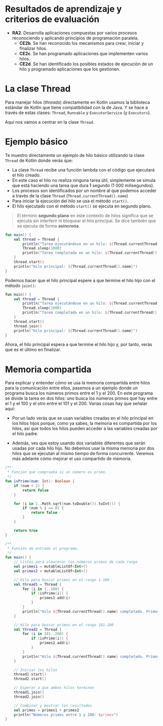 # Resultados de aprendizaje y criterios de evaluación

- **RA2**. Desarrolla aplicaciones compuestas por varios procesos reconociendo y aplicando principios de programación paralela.
  - **CE2b**. Se han reconocido los mecanismos para crear, iniciar y finalizar hilos.
  - **CE2c**. Se han programado aplicaciones que implementen varios hilos.
  - **CE2d**. Se han identificado los posibles estados de ejecución de un hilo y programado aplicaciones que los gestionen.

# La clase Thread

Para manejar hilos (*threads*) directamente en Kotlin usamos la biblioteca estándar de Kotlin que tiene compatibilidad con la de Java. Y se hace a través de estas clases: `Thread`, `Runnable` y `ExecutorService` (y `Executors`).

Aquí nos vamos a centrar en la clase `Thread`.

# Ejemplo básico

Te muestro directamente un ejemplo de hilo básico utilizando la clase `Thread` de Kotlin donde verás que:

- La clase `Thread` recibe una función lambda con el código que ejecutará el hilo creado.
- En este caso el hilo no realiza ninguna tarea útil, simplemente se simula que está haciendo una tarea que dura 1 segundo (1 000 milisegundos).
- Los procesos son identificados por un nombre al que podemos acceder a través de la clase `Thread` (`Thread.currentThread().name`)
- Para iniciar la ejecución del hilo se usa el método `start()`.
- El hilo ejecutado con el método `start()` se ejecuta en segundo plano.

> El término **segundo plano** en este contexto de hilos significa que se ejecuta sin interferir ni bloquear el hilo principal. Se dice también que se ejecuta de forma **asíncrona**.

```kotlin
fun main() {
    val thread = Thread {
        println("Tarea ejecutándose en un hilo: ${Thread.currentThread().name}")
        Thread.sleep(1000)
        println("Tarea completada en un hilo: ${Thread.currentThread().name}")
    }
    thread.start()
    println("Hilo principal: ${Thread.currentThread().name}")
}
```

Podemos hacer que el hilo principal espere a que termine el hilo hijo con el método `join()`:

```kotlin
fun main() {
    val thread = Thread {
        println("Tarea ejecutándose en un hilo: ${Thread.currentThread().name}")
        Thread.sleep(1000)
        println("Tarea completada en un hilo: ${Thread.currentThread().name}")
    }
    thread.start()
    thread.join()
    println("Hilo principal: ${Thread.currentThread().name}")
}
```

Ahora, el hilo principal espera a que termine el hilo hijo y, por tanto, verás que es el último en finalizar.

# Memoria compartida

Para explicar y entender cómo se usa la memoria compartida entre hilos para la comunicación entre ellos, pasemos a un ejemplo donde un programa busca los números primos entre el 1 y el 200. En este programa se divide la tarea en dos hilos: uno busca los números primos que hay entre el 1 y el 100 y el otro entre el 101 y el 200. Varias cosas hay que señalar aquí:

- Por un lado verás que se usan variables creadas en el hilo principal en los hilos hijos porque, como ya sabes, la memoria es compartida por los hilos, así que todos los hilos pueden acceder a las variables creadas por el hilo padre.

- Además, ves que estoy usando dos variables diferentes que serán usadas por cada hilo hijo. No debemos usar la misma memoria por dos hilos que se ejecutan al mismo tiempo de forma concurrente. Veremos más adelante cómo mejorar el uso compartido de memoria.

```kotlin
/**
 * Función que comprueba si un número es primo.
 */
fun isPrime(num: Int): Boolean {
    if (num < 2) {
        return false
    }

    for (i in 2..Math.sqrt(num.toDouble()).toInt()) {
        if (num % i == 0) {
            return false
        }
    }

    return true
}

/**
 * Función de entrada al programa.
 */
fun main() {
    // Listas para almacenar los números primos de cada rango
    val primes1 = mutableListOf<Int>()
    val primes2 = mutableListOf<Int>()

    // Hilo para buscar primos en el rango 1-100
    val thread1 = Thread {
        for (i in 1..100) {
            if (isPrime(i)) {
                primes1.add(i)
            }
        }
        println("Hilo ${Thread.currentThread().name} completado. Primos de 1 a 100 encontrados.")
    }

    // Hilo para buscar primos en el rango 101-200
    val thread2 = Thread {
        for (i in 101..200) {
            if (isPrime(i)) {
                primes2.add(i)
            }
        }
        println("Hilo ${Thread.currentThread().name} completado. Primos de 101 a 200 encontrados.")
    }

    // Iniciar los hilos
    thread1.start()
    thread2.start()

    // Esperar a que ambos hilos terminen
    thread1.join()
    thread2.join()

    // Combinar y mostrar los resultados
    val primes = primes1 + primes2
    println("Números primos entre 1 y 200: $primes")
}
```
